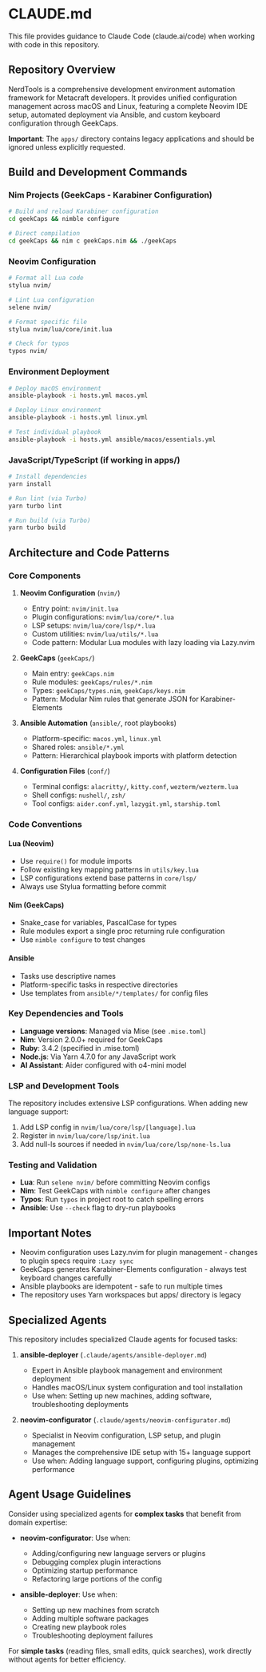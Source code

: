 # CLAUDE.md

This file provides guidance to Claude Code (claude.ai/code) when working with code in this repository.

## Repository Overview

NerdTools is a comprehensive development environment automation framework for Metacraft developers. It provides unified configuration management across macOS and Linux, featuring a complete Neovim IDE setup, automated deployment via Ansible, and custom keyboard configuration through GeekCaps.

**Important**: The `apps/` directory contains legacy applications and should be ignored unless explicitly requested.

## Build and Development Commands

### Nim Projects (GeekCaps - Karabiner Configuration)

```bash
# Build and reload Karabiner configuration
cd geekCaps && nimble configure

# Direct compilation
cd geekCaps && nim c geekCaps.nim && ./geekCaps
```

### Neovim Configuration

```bash
# Format all Lua code
stylua nvim/

# Lint Lua configuration
selene nvim/

# Format specific file
stylua nvim/lua/core/init.lua

# Check for typos
typos nvim/
```

### Environment Deployment

```bash
# Deploy macOS environment
ansible-playbook -i hosts.yml macos.yml

# Deploy Linux environment  
ansible-playbook -i hosts.yml linux.yml

# Test individual playbook
ansible-playbook -i hosts.yml ansible/macos/essentials.yml
```

### JavaScript/TypeScript (if working in apps/)

```bash
# Install dependencies
yarn install

# Run lint (via Turbo)
yarn turbo lint

# Run build (via Turbo)
yarn turbo build
```

## Architecture and Code Patterns

### Core Components

1. **Neovim Configuration** (`nvim/`)
   - Entry point: `nvim/init.lua`
   - Plugin configurations: `nvim/lua/core/*.lua`
   - LSP setups: `nvim/lua/core/lsp/*.lua`
   - Custom utilities: `nvim/lua/utils/*.lua`
   - Code pattern: Modular Lua modules with lazy loading via Lazy.nvim

2. **GeekCaps** (`geekCaps/`)
   - Main entry: `geekCaps.nim`
   - Rule modules: `geekCaps/rules/*.nim`
   - Types: `geekCaps/types.nim`, `geekCaps/keys.nim`
   - Pattern: Modular Nim rules that generate JSON for Karabiner-Elements

3. **Ansible Automation** (`ansible/`, root playbooks)
   - Platform-specific: `macos.yml`, `linux.yml`
   - Shared roles: `ansible/*.yml`
   - Pattern: Hierarchical playbook imports with platform detection

4. **Configuration Files** (`conf/`)
   - Terminal configs: `alacritty/`, `kitty.conf`, `wezterm/wezterm.lua`
   - Shell configs: `nushell/`, `zsh/`
   - Tool configs: `aider.conf.yml`, `lazygit.yml`, `starship.toml`

### Code Conventions

#### Lua (Neovim)
- Use `require()` for module imports
- Follow existing key mapping patterns in `utils/key.lua`
- LSP configurations extend base patterns in `core/lsp/`
- Always use Stylua formatting before commit

#### Nim (GeekCaps)
- Snake_case for variables, PascalCase for types
- Rule modules export a single proc returning rule configuration
- Use `nimble configure` to test changes

#### Ansible
- Tasks use descriptive names
- Platform-specific tasks in respective directories
- Use templates from `ansible/*/templates/` for config files

### Key Dependencies and Tools

- **Language versions**: Managed via Mise (see `.mise.toml`)
- **Nim**: Version 2.0.0+ required for GeekCaps
- **Ruby**: 3.4.2 (specified in .mise.toml)
- **Node.js**: Via Yarn 4.7.0 for any JavaScript work
- **AI Assistant**: Aider configured with o4-mini model

### LSP and Development Tools

The repository includes extensive LSP configurations. When adding new language support:
1. Add LSP config in `nvim/lua/core/lsp/[language].lua`
2. Register in `nvim/lua/core/lsp/init.lua`
3. Add null-ls sources if needed in `nvim/lua/core/lsp/none-ls.lua`

### Testing and Validation

- **Lua**: Run `selene nvim/` before committing Neovim configs
- **Nim**: Test GeekCaps with `nimble configure` after changes
- **Typos**: Run `typos` in project root to catch spelling errors
- **Ansible**: Use `--check` flag to dry-run playbooks

## Important Notes

- Neovim configuration uses Lazy.nvim for plugin management - changes to plugin specs require `:Lazy sync`
- GeekCaps generates Karabiner-Elements configuration - always test keyboard changes carefully
- Ansible playbooks are idempotent - safe to run multiple times
- The repository uses Yarn workspaces but apps/ directory is legacy

## Specialized Agents

This repository includes specialized Claude agents for focused tasks:

1. **ansible-deployer** (`.claude/agents/ansible-deployer.md`)
   - Expert in Ansible playbook management and environment deployment
   - Handles macOS/Linux system configuration and tool installation
   - Use when: Setting up new machines, adding software, troubleshooting deployments

2. **neovim-configurator** (`.claude/agents/neovim-configurator.md`)
   - Specialist in Neovim configuration, LSP setup, and plugin management
   - Manages the comprehensive IDE setup with 15+ language support
   - Use when: Adding language support, configuring plugins, optimizing performance

## Agent Usage Guidelines

Consider using specialized agents for **complex tasks** that benefit from domain expertise:

- **neovim-configurator**: Use when:
  - Adding/configuring new language servers or plugins
  - Debugging complex plugin interactions
  - Optimizing startup performance
  - Refactoring large portions of the config
  
- **ansible-deployer**: Use when:
  - Setting up new machines from scratch
  - Adding multiple software packages
  - Creating new playbook roles
  - Troubleshooting deployment failures

For **simple tasks** (reading files, small edits, quick searches), work directly without agents for better efficiency.